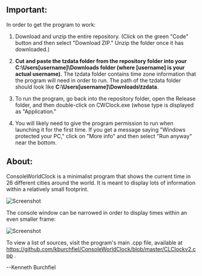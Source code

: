 ## Important:

In order to get the program to work:

1. Download and unzip the entire repository. (Click on the green "Code" button and then select "Download ZIP." Unzip the folder once it has downloaded.)

2. **Cut and paste the tzdata folder from the repository folder into your C:\Users\[username]\Downloads folder (where [username] is your actual username).** The tzdata folder contains time zone information that the program will need in order to run. The path of the tzdata folder should look like **C:\Users\[username]\Downloads\tzdata**.

3. To run the program, go back into the repository folder, open the Release folder, and then double-click on CWClock.exe (whose type is displayed as "Application."

4. You will likely need to give the program permission to run when launching it for the first time. If you get a message saying "Windows protected your PC," click on "More info" and then select "Run anyway" near the bottom.


## About:

ConsoleWorldClock is a minimalist program that shows the current time in 26 different cities around the world. It is meant to display lots of information within a relatively small footprint. 

![Screenshot](https://github.com/kburchfiel/ConsoleWorldClock/blob/master/Screenshot.jpg)

The console window can be narrowed in order to display times within an even smaller frame:


![Screenshot](https://github.com/kburchfiel/ConsoleWorldClock/blob/master/Screenshotsmaller.jpg)

To view a list of sources, visit the program's main .cpp file, available at https://github.com/kburchfiel/ConsoleWorldClock/blob/master/CLClockv2.cpp . 

--Kenneth Burchfiel
